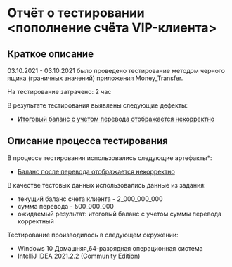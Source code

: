 # Отчёт о тестировании <пополнение счёта VIP-клиента>

## Краткое описание

03.10.2021 - 03.10.2021 было проведено тестирование методом черного ящика (граничных значений) приложения Money_Transfer.

На тестирование затрачено: 2 час

В результате тестирования выявлены следующие дефекты:
* [Итоговый баланс с учетом перевода отображается некорректно](https://prnt.sc/1unhasy)

## Описание процесса тестирования

В процессе тестирования использовались следующие артефакты*:
* [Баланс после перевода отображается некорректно](https://github.com/demi87/java1.1/issues/1#issue-1016598560)

В качестве тестовых данных использовались данные из задания:
* текущий баланс счета клиента - 2_000_000_000
* сумма перевода - 500_000_000
* ожидаемый результат: итоговый баланс с учетом суммы перевода корректный

Тестирование производилось в следующем окружении:
* Windows 10 Домашняя,64-разрядная операционная система
* IntelliJ IDEA 2021.2.2 (Community Edition)
